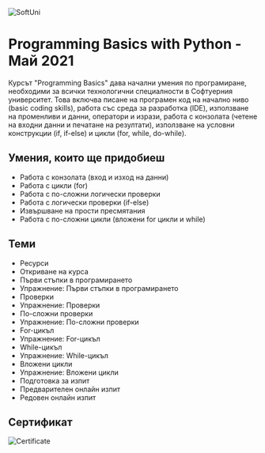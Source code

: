 ![SoftUni](https://camo.githubusercontent.com/42a8354a436ef9f08168b5b971dbc7646ab3abfdf1056db81c3bdd5734b97e9f/68747470733a2f2f6e616b6f762e636f6d2f77702d636f6e74656e742f75706c6f6164732f323031342f30312f536f6674776172652d556e69766572736974792d4c6f676f2d626c75652d686f72697a6f6e74616c2e706e67)
# Programming Basics with Python - Май 2021
Курсът "Programming Basics" дава начални умения по програмиране, необходими за всички технологични специалности в Софтуерния университет. Това включва писане на програмен код на начално ниво (basic coding skills), работа със среда за разработка (IDE), използване на променливи и данни, оператори и изрази, работа с конзолата (четене на входни данни и печатане на резултати), използване на условни конструкции (if, if-else) и цикли (for, while, do-while).
## Умения, които ще придобиеш
- Работа с конзолата (вход и изход на данни)
- Работа с цикли (for)
- Работа с по-сложни логически проверки
- Работа с логически проверки (if-else)
- Извършване на прости пресмятания
- Работа с по-сложни цикли (вложени for цикли и while)
## Теми
- Ресурси
- Откриване на курса
- Първи стъпки в програмирането
- Упражнение: Първи стъпки в програмирането
- Проверки
- Упражнение: Проверки
- По-сложни проверки
- Упражнение: По-сложни проверки
- For-цикъл
- Упражнение: For-цикъл
- While-цикъл
- Упражнение: While-цикъл
- Вложени цикли
- Упражнение: Вложени цикли
- Подготовка за изпит
- Предварителен онлайн изпит
- Редовен онлайн изпит
## Сертификат
![Certificate](https://softuni.bg/certificates/certificates/converttoimage/107415?code=3db3d725)
